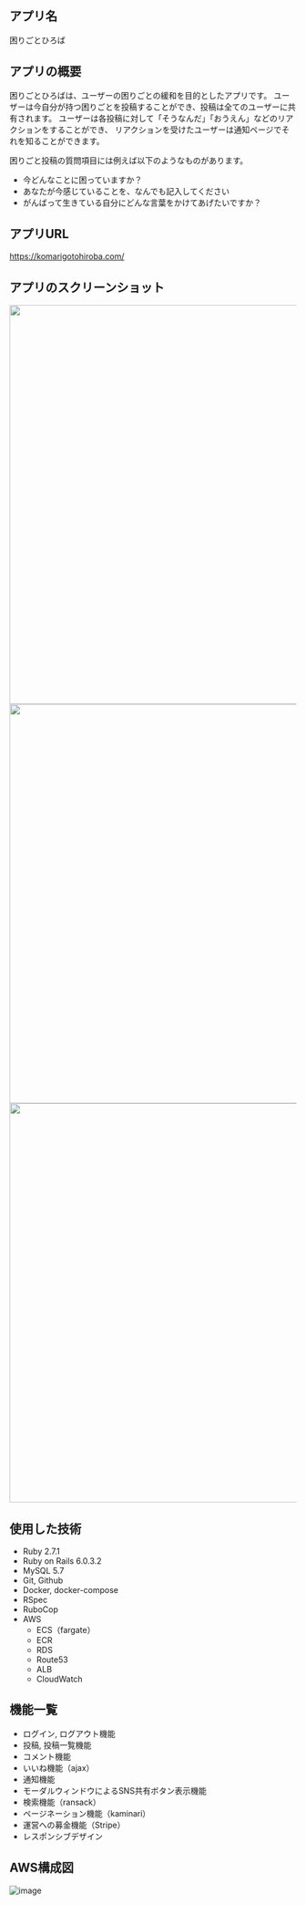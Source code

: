 ## アプリ名
困りごとひろば

## アプリの概要
困りごとひろばは、ユーザーの困りごとの緩和を目的としたアプリです。
ユーザーは今自分が持つ困りごとを投稿することができ、投稿は全てのユーザーに共有されます。
ユーザーは各投稿に対して「そうなんだ」「おうえん」などのリアクションをすることができ、
リアクションを受けたユーザーは通知ページでそれを知ることができます。

困りごと投稿の質問項目には例えば以下のようなものがあります。
- 今どんなことに困っていますか？
- あなたが今感じていることを、なんでも記入してください
- がんばって生きている自分にどんな言葉をかけてあげたいですか？

## アプリURL
https://komarigotohiroba.com/

## アプリのスクリーンショット
<img src="https://user-images.githubusercontent.com/66470480/117677818-c37a4a80-b1e9-11eb-80b7-42461d8e0ff1.png" width="700px">
<img src="https://user-images.githubusercontent.com/66470480/117677831-c6753b00-b1e9-11eb-9fb9-5a4b05bf4ac7.png" width="700px">
<img src="https://user-images.githubusercontent.com/66470480/117679367-2c15f700-b1eb-11eb-850c-1be1d1f3a979.png" width="700px">

## 使用した技術
- Ruby 2.7.1
- Ruby on Rails 6.0.3.2
- MySQL 5.7
- Git, Github
- Docker, docker-compose
- RSpec
- RuboCop
- AWS
  - ECS（fargate）
  - ECR
  - RDS
  - Route53
  - ALB
  - CloudWatch

## 機能一覧
- ログイン, ログアウト機能
- 投稿, 投稿一覧機能
- コメント機能
- いいね機能（ajax）
- 通知機能
- モーダルウィンドウによるSNS共有ボタン表示機能
- 検索機能（ransack）
- ページネーション機能（kaminari）
- 運営への募金機能（Stripe）
- レスポンシブデザイン

## AWS構成図
![image](https://user-images.githubusercontent.com/66470480/117675907-fd4a5180-b1e7-11eb-9a03-d612043da824.png)


